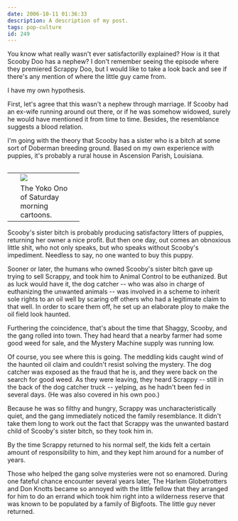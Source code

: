 ```yaml
---
date: 2006-10-11 01:36:33
description: A description of my post.
tags: pop-culture
id: 249
---
```

You know what really wasn't ever satisfactorilly explained?  How is it that Scooby Doo has a nephew?  I don't remember seeing the episode where they premiered Scrappy Doo, but I would like to take a look back and see if there's any mention of where the little guy came from.

I have my own hypothesis.
<!--more-->
First, let's agree that this wasn't a nephew through marriage.  If Scooby had an ex-wife running around out there, or if he was somehow widowed, surely he would have mentioned it from time to time.  Besides, the resemblance suggests a blood relation.

I'm going with the theory that Scooby has a sister who is a bitch at some sort of Doberman breeding ground.  Based on my own experience with puppies, it's probably a rural house in Ascension Parish, Louisiana.

<table cellpadding="2" align="right"><tr><td width="5" rowspan="2"><spacer type="block" width="5" height="1"></td><td width="125" ><img src="/img/scrappy.jpg"></td></tr><tr><td class="caption" width="125">The Yoko Ono of Saturday morning cartoons.</td></tr></table>

Scooby's sister bitch is probably producing satisfactory litters of puppies, returning her owner a nice profit.  But then one day, out comes an obnoxious little shit, who not only speaks, but who speaks without Scooby's impediment.  Needless to say, no one wanted to buy this puppy.

Sooner or later, the humans who owned Scooby's sister bitch gave up trying to sell Scrappy, and took him to Animal Control to be euthanized.  But as luck would have it, the dog catcher -- who was also in charge of euthanizing the unwanted animals -- was involved in a scheme to inherit sole rights to an oil well by scaring off others who had a legitimate claim to that well.  In order to scare them off, he set up an elaborate ploy to make the  oil field look haunted.

Furthering the coincidence, that's about the time that Shaggy, Scooby, and the gang rolled into town.  They had heard that a nearby farmer had some good weed for sale, and the Mystery Machine supply was running low.

Of course, you see where this is going.  The meddling kids caught wind of the haunted oil claim and couldn't resist solving the mystery.  The dog catcher was exposed as the fraud that he is, and they were back on the search for good weed.  As they were leaving, they heard Scrappy -- still in the back of the dog catcher truck -- yelping, as he hadn't been fed in several days.  (He was also covered in his own poo.)

Because he was so filthy and hungry, Scrappy was uncharacteristically quiet, and the gang immediately noticed the family resemblance.  It didn't take them long to work out the fact that Scrappy was the unwanted bastard child of Scooby's sister bitch, so they took him in.

By the time Scrappy returned to his normal self, the kids felt a certain amount of responsibility to him, and they kept him around for a number of years.

Those who helped the gang solve mysteries were not so enamored.  During one fateful chance encounter several years later, The Harlem Globetrotters and Don Knotts became so annoyed with the little fellow that they arranged for him to do an errand which took him right into a wilderness reserve that was known to be populated by a family of Bigfoots.  The little guy never returned.


